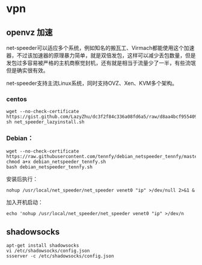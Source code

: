 # vpn
## openvz 加速
net-speeder可以适应多个系统，例如知名的搬瓦工、Virmach都能使用这个加速器，不过该加速器的原理暴力简单，就是双倍发包，这样可以减少丢包数量，但是发包过多容易被严格的主机商察觉封机，还有就是相当于流量少了一半，有些流氓但是确实很有效。

net-speeder支持主流Linux系统，同时支持OVZ、Xen、KVM多个架构。

### centos
```
wget --no-check-certificate https://gist.github.com/LazyZhu/dc3f2f84c336a08fd6a5/raw/d8aa4bcf955409e28a262ccf52921a65fe49da99/net_speeder_lazyinstall.sh
sh net_speeder_lazyinstall.sh

```
### Debian：
```
wget --no-check-certificate https://raw.githubusercontent.com/tennfy/debian_netspeeder_tennfy/master/debian_netspeeder_tennfy.sh
chmod a+x debian_netspeeder_tennfy.sh
bash debian_netspeeder_tennfy.sh

```

安装后执行：

```
nohup /usr/local/net_speeder/net_speeder venet0 "ip" >/dev/null 2>&1 &
```

加入开机启动：
```
echo 'nohup /usr/local/net_speeder/net_speeder venet0 "ip" >/dev/n

```
## shadowsocks
 ```
 apt-get install shadowsocks
 vi /etc/shadowsocks/config.json
 ssserver -c /etc/shadowsocks/config.json

 ```
